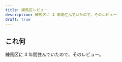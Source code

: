 ```yaml
---
title: 練馬区レビュー
description: 練馬区に 4 年間住んでいたので、そのレビュー
draft: true
---
```


## これ何

練馬区に 4 年間住んでいたので、そのレビュー。
